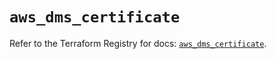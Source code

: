 # `aws_dms_certificate`

Refer to the Terraform Registry for docs: [`aws_dms_certificate`](https://registry.terraform.io/providers/hashicorp/aws/5.100.0/docs/resources/dms_certificate).
